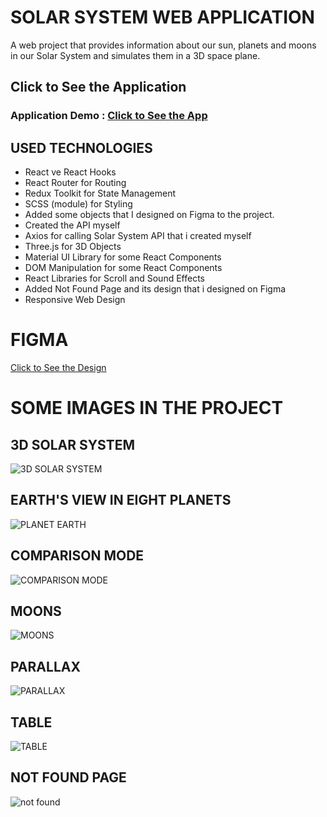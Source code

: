# SOLAR SYSTEM WEB APPLICATION

A web project that provides information about our sun, planets and moons in our Solar System and simulates them in a 3D space plane.

## Click to See the Application

### Application Demo : [Click to See the App](https://solarsystemapp.netlify.app/)

## USED TECHNOLOGIES

* React ve React Hooks
* React Router for Routing
* Redux Toolkit for State Management
* SCSS (module) for Styling
* Added some objects that I designed on Figma to the project.
* Created the API myself
* Axios for calling Solar System API that i created myself
* Three.js for 3D Objects
* Material UI Library for some React Components
* DOM Manipulation for some React Components
* React Libraries for Scroll and Sound Effects
* Added Not Found Page and its design that i designed on Figma
* Responsive Web Design

# FIGMA

[Click to See the Design](https://www.figma.com/file/sJf0a77kNKMoXpnqkhCvkC/Solar-System?node-id=0%3A1)

# SOME IMAGES IN THE PROJECT

## 3D SOLAR SYSTEM

![3D SOLAR SYSTEM](https://user-images.githubusercontent.com/98098019/197524961-287e6996-50f5-46a8-8d22-3692e228028d.png)

## EARTH'S VIEW IN EIGHT PLANETS 

![PLANET EARTH](https://user-images.githubusercontent.com/98098019/197525179-0719bfaa-2d82-4eab-8166-72da6b934087.png)

## COMPARISON MODE

![COMPARISON MODE](https://user-images.githubusercontent.com/98098019/197525297-45c5475a-26fb-4e52-ac38-7a9795ba4144.png)

## MOONS

![MOONS](https://user-images.githubusercontent.com/98098019/197525360-43fd7790-2da4-41c6-bc2a-bf365d6e9905.png)

## PARALLAX

![PARALLAX](https://user-images.githubusercontent.com/98098019/197525412-73853269-e59a-4a67-854d-5ed7858d45e9.png)

## TABLE

![TABLE](https://user-images.githubusercontent.com/98098019/197525488-d7b83f84-63ba-41d9-be5d-59198078c866.png)

## NOT FOUND PAGE

![not found](https://user-images.githubusercontent.com/98098019/197525539-441ca21f-fe10-415a-85d5-4a4277842fa5.png)




